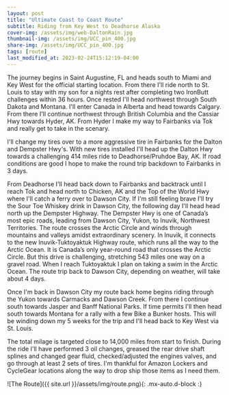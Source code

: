 ```yaml
---
layout: post
title: "Ultimate Coast to Coast Route"
subtitle: Riding from Key West to Deadhorse Alaska
cover-img: /assets/img/web-DaltonRain.jpg
thumbnail-img: /assets/img/UCC_pin_400.jpg
share-img: /assets/img/UCC_pin_400.jpg
tags: [route]
last_modified_at: 2023-02-24T15:12:19-04:00
---
```


The journey begins in Saint Augustine, FL and heads south to Miami and Key West for the official starting location. From there I'll ride north to St. Louis to stay with my son for a nights rest after completing two IronButt challenges within 36 hours. Once rested I'll head northwest through South Dakota and Montana. I'll enter Canada in Alberta and head towards Calgary. From there I'll continue northwest through British Columbia and the Cassiar Hwy towards Hyder, AK. From Hyder I make my way to Fairbanks via Tok and really get to take in the scenary. 

I'll change my tires over to a more aggressive tire in Fairbanks for the Dalton and Dempster Hwy's. With new tires installed I'll head up the Dalton Hwy towards a challenging 414 miles ride to Deadhorse/Pruhdoe Bay, AK. If road conditions are good I hope to make the round trip backdown to Fairbanks in 3 days. 

From Deadhorse I'll head back down to Fairbanks and backtrack until I reach Tok and head north to Chicken, AK and the Top of the World Hwy where I'll catch a ferry over to Dawson City. If I'm still feeling brave I'll try the Sour Toe Whiskey drink in Dawson City, the following day I'll head head north up the Dempster Highway. The Dempster Hwy is one of Canada’s most epic roads, leading from Dawson City, Yukon, to Inuvik, Northwest Territories. The route crosses the Arctic Circle and winds through mountains and valleys amidst extraordinary scenery. In Inuvik, it connects to the new Inuvik-Tuktoyaktuk Highway route, which runs all the way to the Arctic Ocean. It is Canada’s only year-round road that crosses the Arctic Circle. But this drive is challenging, stretching 543 miles one way on a gravel road. When I reach Tuktoyaktuk I plan on taking a swim in the Arctic Ocean. The route trip back to Dawson City, depending on weather, will take about 4 days.

Once I'm back in Dawson City my route back home begins riding through the Yukon towards Carmacks and Dawson Creek. From there I continue south towards Jasper and Banff National Parks. If time permits I'll then head south towards Montana for a rally with a few Bike a Bunker hosts. This will be winding down my 5 weeks for the trip and I'll head back to Key West via St. Louis.

The total milage is targeted close to 14,000 miles from start to finish. During the ride I'll have performed 3 oil changes, greased the rear drive shaft splines and changed gear fluid, checked/adjusted the engines valves, and go through at least 2 sets of tires. I'm thankful for Amazon Lockers and CycleGear locations along the way to drop ship those items as I need them.


![The Route]({{ site.url }}/assets/img/route.png){: .mx-auto.d-block :}